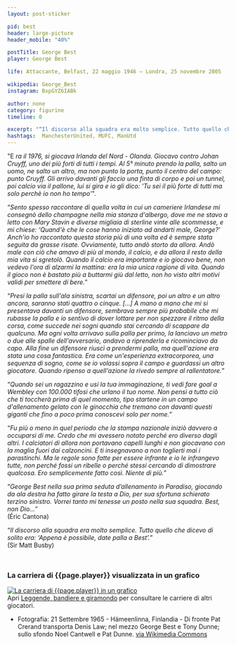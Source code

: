 ```yaml
---
layout: post-sticker

pid: best
header: large-picture
header_mobile: "40%"

postTitle: George Best
player: George Best

life: Attaccante, Belfast, 22 maggio 1946 – Londra, 25 novembre 2005

wikipedia: George_Best
instagram: BxpGYZ6IABk

author: none
category: figurine
timeline: 0

excerpt: "“Il discorso alla squadra era molto semplice. Tutto quello che dicevo di solito era: ‘Appena è possibile, date palla a Best’.” (Sir Matt Busby)"
hashtags:  ManchesterUnited, MUFC, ManUtd
---
```

"E _ra il 1976, si giocava Irlanda del Nord - Olanda. Giocavo contro Johan Cruyff, uno dei più forti di tutti i tempi. Al 5° minuto prendo la palla, salto un uomo, ne salto un altro, ma non punto la porta, punto il centro del campo: punto Cruyff. Gli arrivo davanti gli faccio una finta di corpo e poi un tunnel, poi calcio via il pallone, lui si gira e io gli dico: 'Tu sei il più forte di tutti ma solo perchè io non ho tempo'_".

“_Sento spesso raccontare di quella volta in cui un cameriere Irlandese mi consegnò dello champagne nella mia stanza d'albergo, dove me ne stavo a letto con Mary Stavin e diverse migliaia di sterline vinte alle scommesse, e mi chiese: ‘Quand'è che le cose hanno iniziato ad andarti male, George?’ Anch'io ho raccontato questa storia più di una volta ed è sempre stata seguita da grasse risate. Ovviamente, tutto andò storto da allora. Andò male con ciò che amavo di più al mondo, il calcio, e da allora il resto della mia vita si sgretolò. Quando il calcio era importante e io giocavo bene, non vedevo l'ora di alzarmi la mattina: era la mia unica ragione di vita. Quando il gioco non è bastato più a buttarmi giù dal letto, non ho visto altri motivi validi per smettere di bere._”

“_Presi la palla sull'ala sinistra, scartai un difensore, poi un altro e un altro ancora, saranno stati quattro o cinque. [...] A mano a mano che mi si presentava davanti un difensore, sembrava sempre più probabile che mi rubasse la palla e io sentivo di dover lottare per non spezzare il ritmo della corsa, come succede nei sogni quando stai cercando di scappare da qualcuno. Ma ogni volta arrivavo sulla palla per primo, la lanciavo un metro o due alle spalle dell'avversario, andavo a riprenderla e ricominciavo da capo. Alla fine un difensore riuscì a prendermi palla, ma quell'azione era stata una cosa fantastica. Era come un'esperienza extracorporea, una sequenza di sogno, come se io volassi sopra il campo e guardassi un altro giocatore. Quando ripenso a quell'azione la rivedo sempre al rallentatore._”

“_Quando sei un ragazzino e usi la tua immaginazione, ti vedi fare goal a Wembley con 100.000 tifosi che urlano il tuo nome. Non pensi a tutto ciò che ti toccherà prima di quel momento, tipo startene in un campo d'allenamento gelato con le ginocchia che tremano con davanti questi giganti che fino a poco prima conoscevi solo per nome._”

“_Fu più o meno in quel periodo che la stampa nazionale iniziò davvero a occuparsi di me. Credo che mi avessero notato perché ero diverso dagli altri. I calciatori di allora non portavano capelli lunghi e non giocavano con la maglia fuori dai calzoncini. E ti insegnavano a non toglierti mai i parastinchi. Ma le regole sono fatte per essere infrante e io le infrangevo tutte, non perché fossi un ribelle o perché stessi cercando di dimostrare qualcosa. Ero semplicemente fatto così. Niente di più._”

“_George Best nella sua prima seduta d’allenamento in Paradiso, giocando da ala destra ha fatto girare la testa a Dio, per sua sfortuna schierato terzino sinistro. Vorrei tanto mi tenesse un posto nella sua squadra. Best, non Dio…_”  
(Éric Cantona)

“_Il discorso alla squadra era molto semplice. Tutto quello che dicevo di solito era: ‘Appena è possibile, date palla a Best’._”  
(Sir Matt Busby)


<div style="margin-top: 50px;">
<h3>La carriera di {{page.player}} visualizzata in un grafico</h3>
<a href="/leggende-bandiere-e-giramondo" title="La carriera di {{page.player}} visualizzata in un grafico"><img class="responsive-img w100 border" src="{{site.baseurl}}/assets/pics/careers/{{page.pid}}.png" alt="La carriera di {{page.player}} in un grafico"/></a>
</div>
Apri <a href="/leggende-bandiere-e-giramondo" title="La carriera di {{page.player}} visualizzata in un grafico">Leggende, bandiere e giramondo</a> per consultare le carriere di altri giocatori.


<div class="post-disclaimer">
<ul>
  <li>Fotografia: 21 Settembre 1965 - Hämeenlinna, Finlandia - Di fronte Pat Crerand transporta Denis Law;  nel mezzo George Best e Tony Dunne; sullo sfondo Noel Cantwell e Pat Dunne. <a href="https://commons.wikimedia.org/wiki/File:Manu-Finland-1965.jpg">via Wikimedia Commons</a></li>
</ul>
</div>
